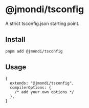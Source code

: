 # @jmondi/tsconfig

A strict tsconfig.json starting point.

## Install

```bash
pnpm add @jmondi/tsconfig
```

## Usage

```json5
{
  extends: "@jmondi/tsconfig",
  compilerOptions: {
    /* add your own options */
  },
}
```
